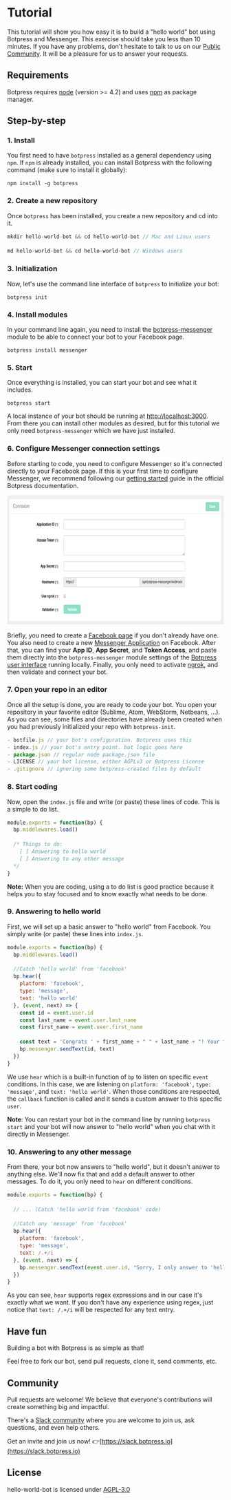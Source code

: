 # Tutorial

This tutorial will show you how easy it is to build a "hello world" bot using Botpress and Messenger. This exercise should take you less than 10 minutes. If you have any problems, don't hesitate to talk to us on our [Public Community](https://slack.botpress.io). It will be a pleasure for us to answer your requests.

## Requirements

Botpress requires [node](https://nodejs.org) (version >= 4.2) and uses [npm](https://www.npmjs.com) as package manager.

## Step-by-step

### 1. Install

You first need to have `botpress` installed as a general dependency using `npm`. If `npm` is already installed, you can install Botpress with the following command (make sure to install it globally):

```
npm install -g botpress
```

### 2. Create a new repository

Once `botpress` has been installed, you create a new repository and cd into it.

```js
mkdir hello-world-bot && cd hello-world-bot // Mac and Linux users

md hello-world-bot && cd hello-world-bot // Windows users
```

### 3. Initialization

Now, let's use the command line interface of `botpress` to initialize your bot:

```
botpress init
```

### 4. Install modules

In your command line again, you need to install the [botpress-messenger](https://github.com/botpress/botpress-messenger) module to be able to connect your bot to your Facebook page.

```
botpress install messenger
```

### 5. Start

Once everything is installed, you can start your bot and see what it includes.

```
botpress start
```

A local instance of your bot should be running at [http://localhost:3000](http://localhost:3000). From there you can install other modules as desired, but for this tutorial we only need `botpress-messenger` which we have just installed.

### 6. Configure Messenger connection settings

Before starting to code, you need to configure Messenger so it's connected directly to your Facebook page. If this is your first time to configure Messenger, we recommend following our [getting started](https://docs.botpress.io/getting-started.html) guide in the official Botpress documentation.

<img src='./assets/connexion-settings.png' height=300px />

Briefly, you need to create a [Facebook page](https://www.facebook.com/pages/create) if you don't already have one. You also need to create a new [Messenger Application](https://developers.facebook.com/) on Facebook. After that, you can find your **App ID**, **App Secret**, and **Token Access**, and paste them directly into the `botpress-messenger` module settings of the [Botpress user interface](http://localhost:3000/modules/botpress-messenger) running locally. Finally, you only need to activate [ngrok](https://ngrok.com/), and then validate and connect your bot.

### 7. Open your repo in an editor

Once all the setup is done, you are ready to code your bot. You open your repository in your favorite editor (Sublime, Atom, WebStorm, Netbeans, ...). As you can see, some files and directories have already been created when you had previously initialized your repo with `botpress-init`.

```js
- botfile.js // your bot's configuration. Botpress uses this
- index.js // your bot's entry point. bot logic goes here
- package.json // regular node package.json file
- LICENSE // your bot license, either AGPLv3 or Botpress License
- .gitignore // ignoring some botpress-created files by default
```

### 8. Start coding

Now, open the `index.js` file and write (or paste) these lines of code. This is a simple to do list.

```js
module.exports = function(bp) {
  bp.middlewares.load()

  /* Things to do:
    [ ] Answering to hello world
    [ ] Answering to any other message
  */
}
```

**Note:** When you are coding, using a to do list is good practice because it helps you to stay focused and to know exactly what needs to be done.

### 9. Answering to hello world

First, we will set up a basic answer to "hello world" from Facebook. You simply write (or paste) these lines into `index.js`.

```js
module.exports = function(bp) {
  bp.middlewares.load()

  //Catch 'hello world' from 'facebook'
  bp.hear({
    platform: 'facebook',
    type: 'message',
    text: 'hello world'
  }, (event, next) => {
    const id = event.user.id
    const last_name = event.user.last_name
    const first_name = event.user.first_name

    const text = 'Congrats ' + first_name + " " + last_name + "! Your first chatbot using Botpress is now alive."
    bp.messenger.sendText(id, text)
  })
}
```

We use `hear` which is a built-in function of `bp` to listen on specific `event` conditions. In this case, we are listening on `platform: 'facebook'`, `type: 'message'`, and `text: 'hello world'`. When those conditions are respected, the `callback` function is called and it sends a custom answer to this specific `user`.

**Note**: You can restart your bot in the command line by running `botpress start` and your bot will now answer to "hello world" when you chat with it directly in Messenger.

### 10. Answering to any other message

From there, your bot now answers to "hello world", but it doesn't answer to anything else. We'll now fix that and add a default answer to other messages. To do it, you only need to `hear` on different conditions.

```js
module.exports = function(bp) {

  // ... (Catch 'hello world from 'facebook' code)

  //Catch any 'message' from 'facebook'
  bp.hear({
    platform: 'facebook',
    type: 'message',
    text: /.+/i
  }, (event, next) => {
    bp.messenger.sendText(event.user.id, "Sorry, I only answer to 'hello world'...")
  })
}
```

As you can see, `hear` supports regex expressions and in our case it's exactly what we want. If you don't have any experience using regex, just notice that `text: /.+/i` will be respected for any text entry.

## Have fun

Building a bot with Botpress is as simple as that!

Feel free to fork our bot, send pull requests, clone it, send comments, etc.

## Community

Pull requests are welcome! We believe that everyone's contributions will create something big and impactful.

There's a [Slack community](https://slack.botpress.io) where you are welcome to join us, ask questions, and even help others.

Get an invite and join us now! 👉[https://slack.botpress.io](https://slack.botpress.io)

## License

hello-world-bot is licensed under [AGPL-3.0](/LICENSE)
